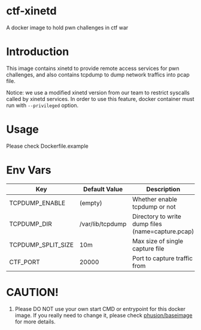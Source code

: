 # ctf-xinetd
A docker image to hold pwn challenges in ctf war

# Introduction
This image contains xinetd to provide remote access services for pwn challenges, and also contains tcpdump to dump network traffics into pcap file.

Notice: we use a modified xinetd version from our team to restrict syscalls called by xinetd services. In order to use this feature, docker container must run with `--privileged` option.


# Usage
Please check Dockerfile.example

# Env Vars
| Key | Default Value | Description |
| --- | ------------- | ----------- |
| TCPDUMP_ENABLE | (empty) | Whether enable tcpdump or not |
| TCPDUMP_DIR | /var/lib/tcpdump | Directory to write dump files (name=capture.pcap) |
| TCPDUMP_SPLIT_SIZE | 10m | Max size of single capture file |
| CTF_PORT | 20000 | Port to capture traffic from |

# CAUTION!
1. Please DO NOT use your own start CMD or entrypoint for this docker image. If you really need to change it, please check [phusion/baseimage](https://github.com/phusion/baseimage-docker) for more details.

